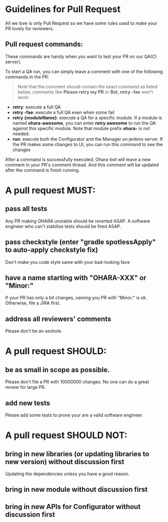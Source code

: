 # Guidelines for Pull Request

All we love is only Pull Request so we have some rules used to make your PR lovely for reviewers.

## Pull request commands:

These commands are handy when you want to test your PR on our QA(CI server).

To start a QA run, you can simply leave a comment with one of the following commands in the PR:

> Note that the comment should contain the exact command as listed below, comments like **Please retry my PR** or **Bot, retry -fae** won't work:

- **retry**: execute a full QA
- **retry -fae**: execute a full QA even when some fail
- **retry {moduleName}**: execute a QA for a specific module. If a module is named **ohara-awesome**, you can enter **retry awesome** to run the QA against this specific module. Note that module prefix **ohara-** is not needed.
- **run**: execute both the Configurator and the Manager on jenkins server. If the PR makes some changes to UI, you can run this command to see the changes

After a command is successfully executed, Ohara-bot will leave a new comment in your PR's comment thread. And this comment will be updated after the command is finish running.

# A pull request MUST:

## pass all tests

Any PR making OHARA unstable should be reverted ASAP. A software engineer who can't stabilize tests should be fired ASAP.

## pass checkstyle (enter "gradle spotlessApply" to auto-apply checkstyle fix)

Don't make you code style same with your bad-looking face

## have a name starting with "OHARA-XXX" or "Minor:"

If your PR has only a bit changes, naming you PR with "Minor:" is ok. Otherwise, file a JIRA first.

## address all reviewers' comments

Please don't be an asshole.

# A pull request SHOULD:

## be as small in scope as possible.

Please don't file a PR with 10000000 changes. No one can do a great review for large PR.

## add new tests

Please add some tests to prove your are a valid software engineer.

# A pull request SHOULD NOT:

## bring in new libraries (or updating libraries to new version) without discussion first

Updating the dependencies unless you have a good reason.

## bring in new module without discussion first

## bring in new APIs for Configurator without discussion first
